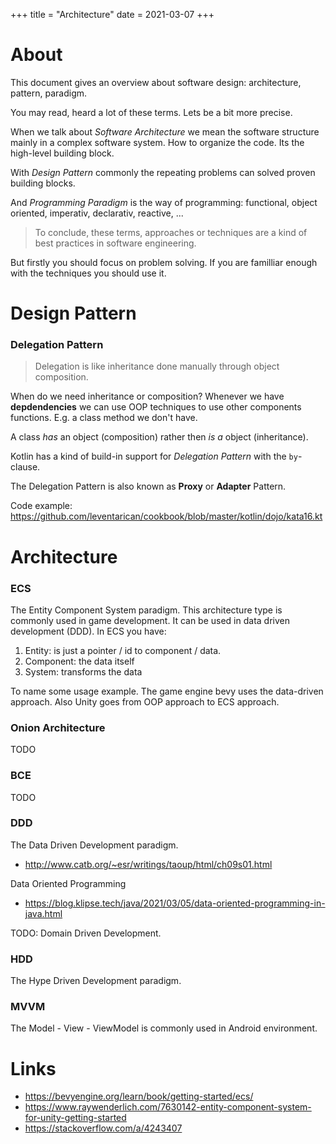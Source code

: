 +++
title = "Architecture"
date = 2021-03-07
+++

# About 
This document gives an overview about software design: architecture, pattern, paradigm.

You may read, heard a lot of these terms. Lets be a bit more precise.

When we talk about _Software Architecture_ we mean the software structure mainly in a complex software system. How to organize the code. Its the high-level building block. 

With _Design Pattern_ commonly the repeating problems can solved proven building blocks.

And _Programming Paradigm_ is the way of programming: functional, object oriented, imperativ, declarativ, reactive, ...

> To conclude, these terms, approaches or techniques are a kind of best practices in software engineering. 

But firstly you should focus on problem solving. If you are familliar enough with the techniques you should use it.

# Design Pattern

### Delegation Pattern
> Delegation is like inheritance done manually through object composition.

When do we need inheritance or composition? Whenever we have __depdendencies__ we can use OOP techniques to use other components functions. E.g. a class method we don't have.

A class _has_ an object (composition) rather then _is a_ object (inheritance).

Kotlin has a kind of build-in support for _Delegation Pattern_ with the `by`-clause.

The Delegation Pattern is also known as __Proxy__ or __Adapter__ Pattern.

Code example: https://github.com/leventarican/cookbook/blob/master/kotlin/dojo/kata16.kt

# Architecture

### ECS
The Entity Component System paradigm. This architecture type is commonly used in game development. It can be used in data driven development (DDD). 
In ECS you have:
1. Entity: is just a pointer / id to component / data. 
2. Component: the data itself
3. System: transforms the data

To name some usage example. The game engine bevy uses the data-driven approach. Also Unity goes from OOP approach to ECS approach.

### Onion Architecture
TODO

### BCE
TODO

### DDD
The Data Driven Development paradigm.
* http://www.catb.org/~esr/writings/taoup/html/ch09s01.html

Data Oriented Programming
* https://blog.klipse.tech/java/2021/03/05/data-oriented-programming-in-java.html

TODO: Domain Driven Development.

### HDD
The Hype Driven Development paradigm.

### MVVM
The Model - View - ViewModel is commonly used in Android environment.

# Links
* https://bevyengine.org/learn/book/getting-started/ecs/
* https://www.raywenderlich.com/7630142-entity-component-system-for-unity-getting-started
* https://stackoverflow.com/a/4243407
